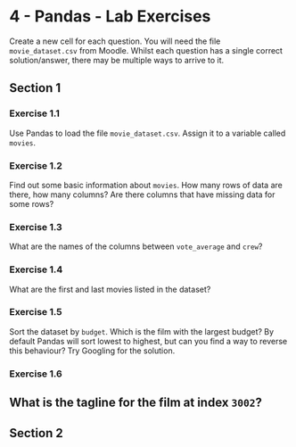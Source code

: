 # 4 - Pandas - Lab Exercises
Create a new cell for each question. You will need the file `movie_dataset.csv` from Moodle. Whilst each question has a single correct solution/answer, there may be multiple ways to arrive to it.

## Section 1
### Exercise 1.1
Use Pandas to load the file `movie_dataset.csv`. Assign it to a variable called `movies`.

### Exercise 1.2
Find out some basic information about `movies`. How many rows of data are there, how many columns? Are there columns that have missing data for some rows?

### Exercise 1.3
What are the names of the columns between `vote_average` and `crew`?

### Exercise 1.4
What are the first and last movies listed in the dataset?

### Exercise 1.5
Sort the dataset by `budget`. Which is the film with the largest budget? By default Pandas will sort lowest to highest, but can you find a way to reverse this behaviour? Try Googling for the solution. 

### Exercise 1.6
What is the tagline for the film at index `3002`?
---

## Section 2

